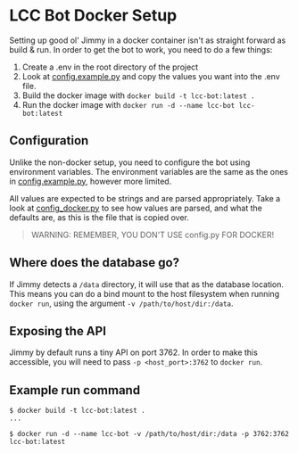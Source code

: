 # LCC Bot Docker Setup

Setting up good ol' Jimmy in a docker container isn't as straight forward as build & run.
In order to get the bot to work, you need to do a few things:

1. Create a .env in the root directory of the project
2. Look at [config.example.py](/config.example.py) and copy the values you want into the .env file.
3. Build the docker image with `docker build -t lcc-bot:latest .`
4. Run the docker image with `docker run -d --name lcc-bot lcc-bot:latest`

## Configuration
Unlike the non-docker setup, you need to configure the bot using environment variables.
The environment variables are the same as the ones in [config.example.py](/config.example.py), however more limited.

All values are expected to be strings and are parsed appropriately.
Take a look at [config_docker.py](/config_docker.py) to see how values are parsed, and what the defaults are,
as this is the file that is copied over.

> WARNING: REMEMBER, YOU DON'T USE config.py FOR DOCKER!

## Where does the database go?
If Jimmy detects a `/data` directory, it will use that as the database location. This means you can do a bind mount to the host filesystem when
running `docker run`, using the argument `-v /path/to/host/dir:/data`.

## Exposing the API
Jimmy by default runs a tiny API on port 3762. In order to make this accessible, you will need to pass `-p <host_port>:3762` to `docker run`.

## Example run command
```shell
$ docker build -t lcc-bot:latest .
...

$ docker run -d --name lcc-bot -v /path/to/host/dir:/data -p 3762:3762 lcc-bot:latest
```
